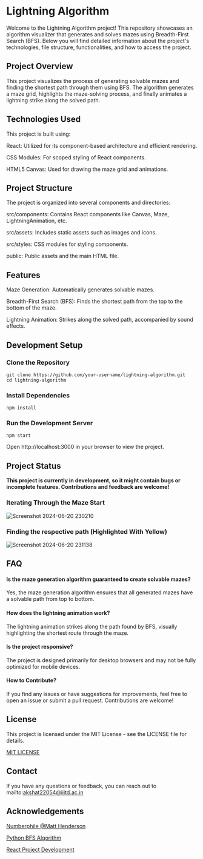 # Lightning Algorithm

Welcome to the Lightning Algorithm project! This repository showcases an algorithm visualizer that generates and solves mazes using Breadth-First Search (BFS). Below you will find detailed information about the project's technologies, file structure, functionalities, and how to access the project.

## Project Overview
This project visualizes the process of generating solvable mazes and finding the shortest path through them using BFS. The algorithm generates a maze grid, highlights the maze-solving process, and finally animates a lightning strike along the solved path.

## Technologies Used
This project is built using:

React: Utilized for its component-based architecture and efficient rendering.

CSS Modules: For scoped styling of React components.

HTML5 Canvas: Used for drawing the maze grid and animations.

## Project Structure
The project is organized into several components and directories:

src/components: Contains React components like Canvas, Maze, LightningAnimation, etc.

src/assets: Includes static assets such as images and icons.

src/styles: CSS modules for styling components.

public: Public assets and the main HTML file.

## Features

Maze Generation: Automatically generates solvable mazes.

Breadth-First Search (BFS): Finds the shortest path from the top to the bottom of the maze.

Lightning Animation: Strikes along the solved path, accompanied by sound effects.

## Development Setup

### Clone the Repository
```
git clone https://github.com/your-username/lightning-algorithm.git
cd lightning-algorithm
```

### Install Dependencies
```
npm install
```
### Run the Development Server
```
npm start
```

Open http://localhost:3000 in your browser to view the project.

## Project Status
**This project is currently in development, so it might contain bugs or incomplete features. Contributions and feedback are welcome!**


### Iterating Through the Maze Start

![Screenshot 2024-06-20 230210](https://github.com/akshatrajsaxena/lightning-algorithm/assets/119042958/c867f2ab-fcd1-465c-8cf6-6fe5a130e18a)



### Finding the respective path (Highlighted With Yellow)

![Screenshot 2024-06-20 231138](https://github.com/akshatrajsaxena/lightning-algorithm/assets/119042958/e4832cf0-f421-4655-ad21-0e92da52c1e4)

## FAQ

#### Is the maze generation algorithm guaranteed to create solvable mazes?
Yes, the maze generation algorithm ensures that all generated mazes have a solvable path from top to bottom.

#### How does the lightning animation work?
The lightning animation strikes along the path found by BFS, visually highlighting the shortest route through the maze.

#### Is the project responsive?
The project is designed primarily for desktop browsers and may not be fully optimized for mobile devices.

#### How to Contribute?
If you find any issues or have suggestions for improvements, feel free to open an issue or submit a pull request. Contributions are welcome!

## License

This project is licensed under the MIT License - see the LICENSE file for details.

[MIT LICENSE](https://github.com/akshatrajsaxena/lightning-algorithm/blob/master/LICENSE)

## Contact

If you have any questions or feedback, you can reach out to mailto:akshat22054@iiitd.ac.in

## Acknowledgements

[Numberphile @Matt Henderson](https://www.youtube.com/watch?v=akZ8JJ4gGLs)

[Python BFS Algorithm](https://github.com/Aaryan-R-S/Lightning-BFS)

[React Project Development](https://youtu.be/LDB4uaJ87e0?si=f8MV7LT90Lmy_ziZ)
